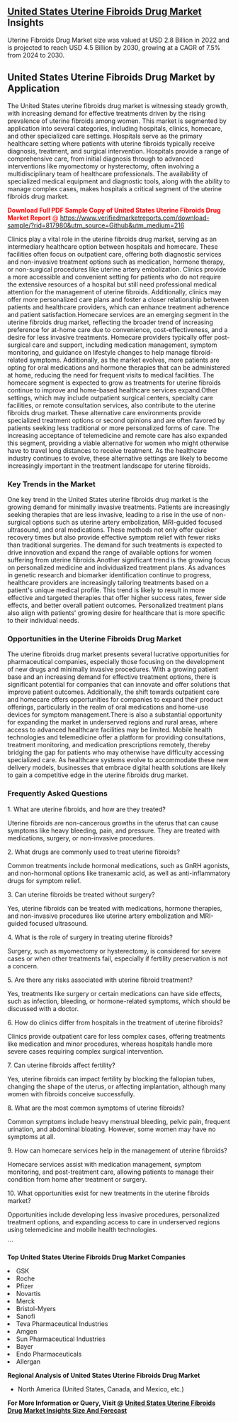 <h2><a href="https://www.verifiedmarketreports.com/download-sample/?rid=817980&amp;utm_source=Github&amp;utm_medium=216" target="_blank">United States Uterine Fibroids Drug Market</a> Insights</h2><p>Uterine Fibroids Drug Market size was valued at USD 2.8 Billion in 2022 and is projected to reach USD 4.5 Billion by 2030, growing at a CAGR of 7.5% from 2024 to 2030.</p><p><h2>United States Uterine Fibroids Drug Market by Application</h2>The United States uterine fibroids drug market is witnessing steady growth, with increasing demand for effective treatments driven by the rising prevalence of uterine fibroids among women. This market is segmented by application into several categories, including hospitals, clinics, homecare, and other specialized care settings. Hospitals serve as the primary healthcare setting where patients with uterine fibroids typically receive diagnosis, treatment, and surgical intervention. Hospitals provide a range of comprehensive care, from initial diagnosis through to advanced interventions like myomectomy or hysterectomy, often involving a multidisciplinary team of healthcare professionals. The availability of specialized medical equipment and diagnostic tools, along with the ability to manage complex cases, makes hospitals a critical segment of the uterine fibroids drug market.<p><span class=""><span style="color: #ff0000;"><strong>Download Full PDF Sample Copy of United States Uterine Fibroids Drug Market Report</strong> @ </span><a href="https://www.verifiedmarketreports.com/download-sample/?rid=817980&amp;utm_source=Github&amp;utm_medium=216" target="_blank">https://www.verifiedmarketreports.com/download-sample/?rid=817980&amp;utm_source=Github&amp;utm_medium=216</a></span></p>Clinics play a vital role in the uterine fibroids drug market, serving as an intermediary healthcare option between hospitals and homecare. These facilities often focus on outpatient care, offering both diagnostic services and non-invasive treatment options such as medication, hormone therapy, or non-surgical procedures like uterine artery embolization. Clinics provide a more accessible and convenient setting for patients who do not require the extensive resources of a hospital but still need professional medical attention for the management of uterine fibroids. Additionally, clinics may offer more personalized care plans and foster a closer relationship between patients and healthcare providers, which can enhance treatment adherence and patient satisfaction.Homecare services are an emerging segment in the uterine fibroids drug market, reflecting the broader trend of increasing preference for at-home care due to convenience, cost-effectiveness, and a desire for less invasive treatments. Homecare providers typically offer post-surgical care and support, including medication management, symptom monitoring, and guidance on lifestyle changes to help manage fibroid-related symptoms. Additionally, as the market evolves, more patients are opting for oral medications and hormone therapies that can be administered at home, reducing the need for frequent visits to medical facilities. The homecare segment is expected to grow as treatments for uterine fibroids continue to improve and home-based healthcare services expand.Other settings, which may include outpatient surgical centers, specialty care facilities, or remote consultation services, also contribute to the uterine fibroids drug market. These alternative care environments provide specialized treatment options or second opinions and are often favored by patients seeking less traditional or more personalized forms of care. The increasing acceptance of telemedicine and remote care has also expanded this segment, providing a viable alternative for women who might otherwise have to travel long distances to receive treatment. As the healthcare industry continues to evolve, these alternative settings are likely to become increasingly important in the treatment landscape for uterine fibroids.<h3>Key Trends in the Market</h3>One key trend in the United States uterine fibroids drug market is the growing demand for minimally invasive treatments. Patients are increasingly seeking therapies that are less invasive, leading to a rise in the use of non-surgical options such as uterine artery embolization, MRI-guided focused ultrasound, and oral medications. These methods not only offer quicker recovery times but also provide effective symptom relief with fewer risks than traditional surgeries. The demand for such treatments is expected to drive innovation and expand the range of available options for women suffering from uterine fibroids.Another significant trend is the growing focus on personalized medicine and individualized treatment plans. As advances in genetic research and biomarker identification continue to progress, healthcare providers are increasingly tailoring treatments based on a patient's unique medical profile. This trend is likely to result in more effective and targeted therapies that offer higher success rates, fewer side effects, and better overall patient outcomes. Personalized treatment plans also align with patients' growing desire for healthcare that is more specific to their individual needs.<h3>Opportunities in the Uterine Fibroids Drug Market</h3>The uterine fibroids drug market presents several lucrative opportunities for pharmaceutical companies, especially those focusing on the development of new drugs and minimally invasive procedures. With a growing patient base and an increasing demand for effective treatment options, there is significant potential for companies that can innovate and offer solutions that improve patient outcomes. Additionally, the shift towards outpatient care and homecare offers opportunities for companies to expand their product offerings, particularly in the realm of oral medications and home-use devices for symptom management.There is also a substantial opportunity for expanding the market in underserved regions and rural areas, where access to advanced healthcare facilities may be limited. Mobile health technologies and telemedicine offer a platform for providing consultations, treatment monitoring, and medication prescriptions remotely, thereby bridging the gap for patients who may otherwise have difficulty accessing specialized care. As healthcare systems evolve to accommodate these new delivery models, businesses that embrace digital health solutions are likely to gain a competitive edge in the uterine fibroids drug market.<h3>Frequently Asked Questions</h3><p>1. What are uterine fibroids, and how are they treated?</p><p>Uterine fibroids are non-cancerous growths in the uterus that can cause symptoms like heavy bleeding, pain, and pressure. They are treated with medications, surgery, or non-invasive procedures.</p><p>2. What drugs are commonly used to treat uterine fibroids?</p><p>Common treatments include hormonal medications, such as GnRH agonists, and non-hormonal options like tranexamic acid, as well as anti-inflammatory drugs for symptom relief.</p><p>3. Can uterine fibroids be treated without surgery?</p><p>Yes, uterine fibroids can be treated with medications, hormone therapies, and non-invasive procedures like uterine artery embolization and MRI-guided focused ultrasound.</p><p>4. What is the role of surgery in treating uterine fibroids?</p><p>Surgery, such as myomectomy or hysterectomy, is considered for severe cases or when other treatments fail, especially if fertility preservation is not a concern.</p><p>5. Are there any risks associated with uterine fibroid treatment?</p><p>Yes, treatments like surgery or certain medications can have side effects, such as infection, bleeding, or hormone-related symptoms, which should be discussed with a doctor.</p><p>6. How do clinics differ from hospitals in the treatment of uterine fibroids?</p><p>Clinics provide outpatient care for less complex cases, offering treatments like medication and minor procedures, whereas hospitals handle more severe cases requiring complex surgical intervention.</p><p>7. Can uterine fibroids affect fertility?</p><p>Yes, uterine fibroids can impact fertility by blocking the fallopian tubes, changing the shape of the uterus, or affecting implantation, although many women with fibroids conceive successfully.</p><p>8. What are the most common symptoms of uterine fibroids?</p><p>Common symptoms include heavy menstrual bleeding, pelvic pain, frequent urination, and abdominal bloating. However, some women may have no symptoms at all.</p><p>9. How can homecare services help in the management of uterine fibroids?</p><p>Homecare services assist with medication management, symptom monitoring, and post-treatment care, allowing patients to manage their condition from home after treatment or surgery.</p><p>10. What opportunities exist for new treatments in the uterine fibroids market?</p><p>Opportunities include developing less invasive procedures, personalized treatment options, and expanding access to care in underserved regions using telemedicine and mobile health technologies.</p>```</p><p><strong>Top United States Uterine Fibroids Drug Market Companies</strong></p><div data-test-id=""><p><li>GSK</li><li> Roche</li><li> Pfizer</li><li> Novartis</li><li> Merck</li><li> Bristol-Myers</li><li> Sanofi</li><li> Teva Pharmaceutical Industries</li><li> Amgen</li><li> Sun Pharmaceutical Industries</li><li> Bayer</li><li> Endo Pharmaceuticals</li><li> Allergan</li></p><div><strong>Regional Analysis of&nbsp;United States Uterine Fibroids Drug Market</strong></div><ul><li dir="ltr"><p dir="ltr">North America&nbsp;(United States, Canada, and Mexico, etc.)</p></li></ul><p><strong>For More Information or Query, Visit @&nbsp;</strong><strong><a href="https://www.verifiedmarketreports.com/product/uterine-fibroids-drug-market/?utm_source=Github&amp;utm_medium=216" target="_blank">United States Uterine Fibroids Drug Market Insights Size And Forecast</a></strong></p></div>
